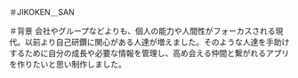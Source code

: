 ＃JIKOKEN＿SAN

＃背景
会社やグループなどよりも、個人の能力や人間性がフォーカスされる現代。以前より自己研鑽に関心がある人達が増えました。そのような人達を手助けするために自分の成長や必要な情報を管理し、高め会える仲間と繋がれるアプリを作りたいと思い制作しました。
